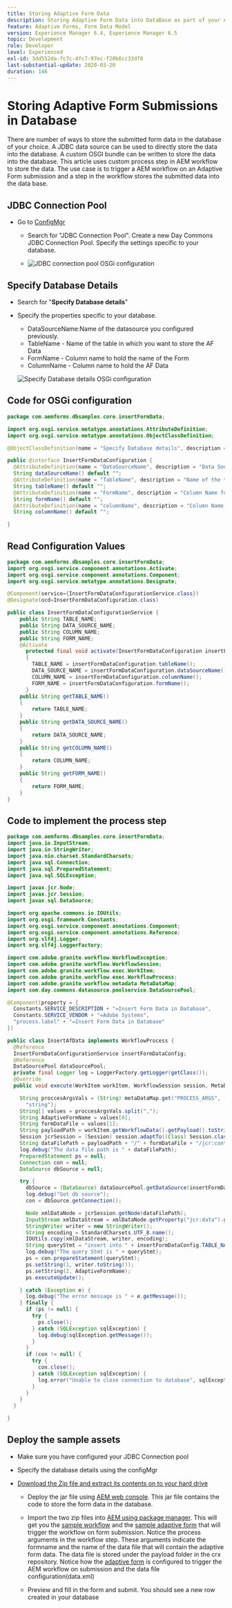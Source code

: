 ```yaml
---
title: Storing Adaptive Form Data
description: Storing Adaptive Form Data into DataBase as part of your AEM Workflow
feature: Adaptive Forms, Form Data Model
version: Experience Manager 6.4, Experience Manager 6.5
topic: Development
role: Developer
level: Experienced
exl-id: 3dd552da-fc7c-4fc7-97ec-f20b6cc33df0
last-substantial-update: 2020-03-20
duration: 146
---
```

# Storing Adaptive Form Submissions in Database

There are number of ways to store the submitted form data in the database of your choice. A JDBC data source can be used to directly store the data into the database. A custom OSGI bundle can be written to store the data into the database. This article uses custom process step in AEM workflow to store the data.
The use case is to trigger a AEM workflow on an Adaptive Form submission and a step in the workflow stores the submitted data into the data base. 



## JDBC Connection Pool

* Go to [ConfigMgr](http://localhost:4502/system/console/configMgr)

  * Search for "JDBC Connection Pool". Create a new Day Commons JDBC Connection Pool. Specify the settings specific to your database.

  * ![JDBC connection pool OSGi configuration](assets/aemformstutorial-jdbc.png)

## Specify Database Details

* Search for "**Specify Database details**"
* Specify the properties specific to your database.
    * DataSourceName:Name of the datasource you configured previously.
    * TableName - Name of the table in which you want to store the AF Data
    * FormName - Column name to hold the name of the Form
    * ColumnName - Column name to hold the AF Data

  ![Specify Database details OSGi configuration](assets/specify-database-details.png)



## Code for OSGi configuration

``` java
package com.aemforms.dbsamples.core.insertFormData;

import org.osgi.service.metatype.annotations.AttributeDefinition;
import org.osgi.service.metatype.annotations.ObjectClassDefinition;

@ObjectClassDefinition(name = "Specify Database details", description = "Specify Database details")

public @interface InsertFormDataConfiguration {
  @AttributeDefinition(name = "DataSourceName", description = "Data Source Name configured")
  String dataSourceName() default "";
  @AttributeDefinition(name = "TableName", description = "Name of the table")
  String tableName() default "";
  @AttributeDefinition(name = "FormName", description = "Column Name for form name")
  String formName() default "";
  @AttributeDefinition(name = "columnName", description = "Column Name for form data")
  String columnName() default "";

}
```

## Read Configuration Values

```java
package com.aemforms.dbsamples.core.insertFormData;
import org.osgi.service.component.annotations.Activate;
import org.osgi.service.component.annotations.Component;
import org.osgi.service.metatype.annotations.Designate;

@Component(service={InsertFormDataConfigurationService.class})
@Designate(ocd=InsertFormDataConfiguration.class)

public class InsertFormDataConfigurationService {
    public String TABLE_NAME;
    public String DATA_SOURCE_NAME;
    public String COLUMN_NAME;
    public String FORM_NAME;
    @Activate      
      protected final void activate(InsertFormDataConfiguration insertFormDataConfiguration)
      {
        TABLE_NAME = insertFormDataConfiguration.tableName();
        DATA_SOURCE_NAME = insertFormDataConfiguration.dataSourceName();
        COLUMN_NAME = insertFormDataConfiguration.columnName();
        FORM_NAME = insertFormDataConfiguration.formName();
      }
    public String getTABLE_NAME()
    {
        return TABLE_NAME;
    }
    public String getDATA_SOURCE_NAME()
    {
        return DATA_SOURCE_NAME;
    }
    public String getCOLUMN_NAME()
    {
        return COLUMN_NAME;
    }
    public String getFORM_NAME()
    {
        return FORM_NAME;
    }
}

```

## Code to implement the process step

``` java
package com.aemforms.dbsamples.core.insertFormData;
import java.io.InputStream;
import java.io.StringWriter;
import java.nio.charset.StandardCharsets;
import java.sql.Connection;
import java.sql.PreparedStatement;
import java.sql.SQLException;

import javax.jcr.Node;
import javax.jcr.Session;
import javax.sql.DataSource;

import org.apache.commons.io.IOUtils;
import org.osgi.framework.Constants;
import org.osgi.service.component.annotations.Component;
import org.osgi.service.component.annotations.Reference;
import org.slf4j.Logger;
import org.slf4j.LoggerFactory;

import com.adobe.granite.workflow.WorkflowException;
import com.adobe.granite.workflow.WorkflowSession;
import com.adobe.granite.workflow.exec.WorkItem;
import com.adobe.granite.workflow.exec.WorkflowProcess;
import com.adobe.granite.workflow.metadata.MetaDataMap;
import com.day.commons.datasource.poolservice.DataSourcePool;

@Component(property = {
  Constants.SERVICE_DESCRIPTION + "=Insert Form Data in Database",
  Constants.SERVICE_VENDOR + "=Adobe Systems",
  "process.label" + "=Insert Form Data in Database"
})

public class InsertAfData implements WorkflowProcess {
  @Reference
  InsertFormDataConfigurationService insertFormDataConfig;
  @Reference
  DataSourcePool dataSourcePool;
  private final Logger log = LoggerFactory.getLogger(getClass());
  @Override
  public void execute(WorkItem workItem, WorkflowSession session, MetaDataMap metaDataMap) throws WorkflowException {

    String proccesArgsVals = (String) metaDataMap.get("PROCESS_ARGS", (Object)
      "string");
    String[] values = proccesArgsVals.split(",");
    String AdaptiveFormName = values[0];
    String formDataFile = values[1];
    String payloadPath = workItem.getWorkflowData().getPayload().toString();
    Session jcrSession = (Session) session.adaptTo((Class) Session.class);
    String dataFilePath = payloadPath + "/" + formDataFile + "/jcr:content";
    log.debug("The data file path is " + dataFilePath);
    PreparedStatement ps = null;
    Connection con = null;
    DataSource dbSource = null;

    try {
      dbSource = (DataSource) dataSourcePool.getDataSource(insertFormDataConfig.getDATA_SOURCE_NAME());
      log.debug("Got db source");
      con = dbSource.getConnection();

      Node xmlDataNode = jcrSession.getNode(dataFilePath);
      InputStream xmlDataStream = xmlDataNode.getProperty("jcr:data").getBinary().getStream();
      StringWriter writer = new StringWriter();
      String encoding = StandardCharsets.UTF_8.name();
      IOUtils.copy(xmlDataStream, writer, encoding);
      String queryStmt = "insert into " + insertFormDataConfig.TABLE_NAME + "(" + insertFormDataConfig.COLUMN_NAME + "," + insertFormDataConfig.FORM_NAME + ") values(?,?)";
      log.debug("The query Stmt is " + queryStmt);
      ps = con.prepareStatement(queryStmt);
      ps.setString(1, writer.toString());
      ps.setString(2, AdaptiveFormName);
      ps.executeUpdate();

    } catch (Exception e) {
      log.debug("The error message is " + e.getMessage());
    } finally {
      if (ps != null) {
        try {
          ps.close();
        } catch (SQLException sqlException) {
          log.debug(sqlException.getMessage());
        }
      }
      if (con != null) {
        try {
          con.close();
        } catch (SQLException sqlException) {
          log.error("Unable to close connection to database", sqlException);
        }
      }
    }
  }

}
```

## Deploy the sample assets 

* Make sure you have configured your JDBC Connection pool
* Specify the database details using the configMgr
* [Download the Zip file and extract its contents on to your hard drive](assets/article-assets.zip)

  * Deploy the jar file using [AEM web console](http://localhost:4502/system/console/bundles). This jar file contains the code to store the form data in the database.

  * Import the two zip files into [AEM using package manager](http://localhost:4502/crx/packmgr/index.jsp). This will get you the [sample workflow](http://localhost:4502/editor.html/conf/global/settings/workflow/models/storeformdata.html) and the [sample adaptive form](http://localhost:4502/editor.html/content/forms/af/addformdataindb.html) that will trigger the workflow on form submission. Notice the process arguments in the workflow step. These arguments indicate the formname and the name of the data file that will contain the adaptive form data. The data file is stored under the payload folder in the crx repository. Notice how the [adaptive form](http://localhost:4502/editor.html/content/forms/af/addformdataindb.html) is configured to trigger the AEM workflow on submission and the data file configuration(data.xml)

  * Preview and fill in the form and submit. You should see a new row created in your database
  